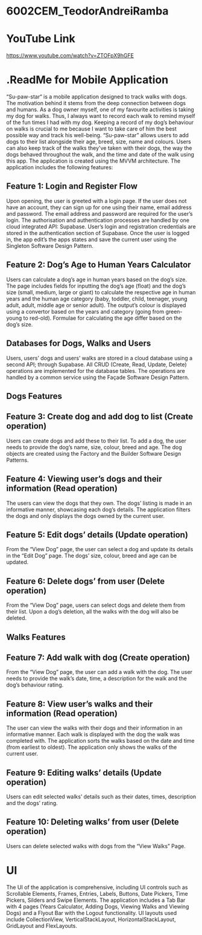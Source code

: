 # 6002CEM_TeodorAndreiRamba
# YouTube Link
https://www.youtube.com/watch?v=ZTOFpX9hGFE
# .ReadMe for Mobile Application
“Su-paw-star“ is a mobile application designed to track walks with dogs. The motivation behind it stems from the deep connection between dogs and humans. As a dog owner myself, one of my favourite activities is taking my dog for walks. Thus, I always want to record each walk to remind myself of the fun times I had with my dog. Keeping a record of my dog’s behaviour on walks is crucial to me because I want to take care of him the best possible way and track his well-being. 
“Su-paw-star” allows users to add dogs to their list alongside their age, breed, size, name and colours. Users can also keep track of the walks they've taken with their dogs, the way the dogs behaved throughout the walk, and the time and date of the walk using this app. The application is created using the MVVM architecture.
The application includes the following features:
## Feature 1: Login and Register Flow
Upon opening, the user is greeted with a login page. If the user does not have an account, they can sign up for one using their name, email address and password. The email address and password are required for the user’s login. The authorisation and authentication processes are handled by one cloud integrated API: Supabase. User’s login and registration credentials are stored in the authentication section of Supabase. Once the user is logged in, the app edit’s the apps states and save the current user using the Singleton Software Design Pattern. 
## Feature 2: Dog’s Age to Human Years Calculator
Users can calculate a dog’s age in human years based on the dog’s size. The page includes fields for inputting the dog’s age (float) and the dog’s size (small, medium, large or giant) to calculate the respective age in human years and the human age category (baby, toddler, child, teenager, young adult, adult, middle age or senior adult). The output’s colour is displayed using a convertor based on the years and category (going from green-young to red-old). Formulae for calculating the age differ based on the dog’s size.
## Databases for Dogs, Walks and Users
Users, users’ dogs and users’ walks are stored in a cloud database using a second API; through Supabase. All CRUD (Create, Read, Update, Delete) operations are implemented for the database tables. The operations are handled by a common service using the Façade Software Design Pattern.
## Dogs Features
## Feature 3: Create dog and add dog to list (Create operation)
Users can create dogs and add these to their list. To add a dog, the user needs to provide the dog’s name, size, colour, breed and age. The dog objects are created using the Factory and the Builder Software Design Patterns.
## Feature 4: Viewing user’s dogs and their information (Read operation)
The users can view the dogs that they own. The dogs’ listing is made in an informative manner, showcasing each dog’s details. The application filters the dogs and only displays the dogs owned by the current user.
## Feature 5: Edit dogs’ details (Update operation)
From the “View Dog” page, the user can select a dog and update its details in the “Edit Dog” page. The dogs’ size, colour, breed and age can be updated. 
## Feature 6: Delete dogs’ from user (Delete operation)
From the “View Dog” page, users can select dogs and delete them from their list. Upon a dog’s deletion, all the walks with the dog will also be deleted.
## Walks Features
## Feature 7: Add walk with dog (Create operation)
From the “View Dog” page, the user can add a walk with the dog. The user needs to provide the walk’s date, time, a description for the walk and the dog’s behaviour rating.
## Feature 8: View user’s walks and their information (Read operation)
The user can view the walks with their dogs and their information in an informative manner. Each walk is displayed with the dog the walk was completed with. The application sorts the walks based on the date and time (from earliest to oldest). The application only shows the walks of the current user. 
## Feature 9: Editing walks’ details (Update operation)
Users can edit selected walks’ details such as their dates, times, description and the dogs’ rating.
## Feature 10: Deleting walks’ from user (Delete operation)
Users can delete selected walks with dogs from the “View Walks” Page.
# UI
The UI of the application is comprehensive, including UI controls such as Scrollable Elements, Frames, Entries, Labels, Buttons, Date Pickers, Time Pickers, Silders and Swipe Elements. The application includes a Tab Bar with 4 pages (Years Calculator, Adding Dogs, Viewing Walks and Viewing Dogs) and a Flyout Bar with the Logout functionality.  UI layouts used include CollectionView, VerticalStackLayout, HorizontalStackLayout, GridLayout and FlexLayouts.
